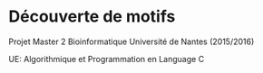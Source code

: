 # Découverte de motifs

Projet Master 2 Bioinformatique Université de Nantes (2015/2016)

UE: Algorithmique et Programmation en Language C

